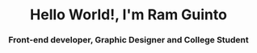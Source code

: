 <h1 align="center">Hello World!, I'm Ram Guinto</h1>
<h3 align="center">Front-end developer, Graphic Designer and College Student</h3>
